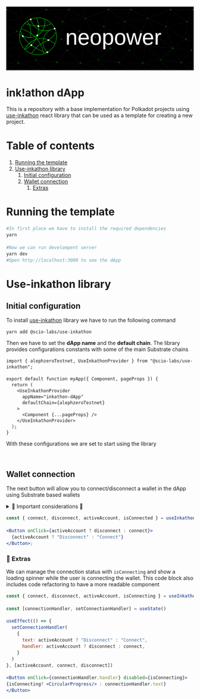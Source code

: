 [![Neopower logo](./public/images/neopower-logo.png)](https://www.neopower.digital/)

# ink!athon dApp

This is a repository with a base implementation for Polkadot projects using [use-inkathon](https://github.com/scio-labs/use-inkathon) react library that can be used as a template for creating a new project.

# Table of contents

1. [Running the template](#running-the-template)
2. [Use-inkathon library](#use-inkathon-library)
   1. [Initial configuration](#initial-configuration)
   2. [Wallet connection](#wallet-connection)
      1. [Extras](#📘-extras)

# Running the template

```python
#In first place we have to install the required dependencies
yarn

#Now we can run develompent server
yarn dev
#Open http://localhost:3000 to see the dApp
```

# Use-inkathon library

## Initial configuration

To install [use-inkathon](https://github.com/scio-labs/use-inkathon) library we have to run the following command

```
yarn add @scio-labs/use-inkathon
```

Then we have to set the **dApp name** and the **default chain**. The library provides configurations constants with some of the main Substrate chains

```tsx
import { alephzeroTestnet, UseInkathonProvider } from "@scio-labs/use-inkathon";

export default function myApp({ Component, pageProps }) {
  return (
    <UseInkathonProvider
      appName="inkathon-dApp"
      defaultChain={alephzeroTestnet}
    >
      <Component {...pageProps} />
    </UseInkathonProvider>
  );
}
```

With these configurations we are set to start using the library

<br>

## Wallet connection

The next button will allow you to connect/disconnect a wallet in the dApp using Substrate based wallets

<details>
<summary>🚧 Important considerations 🚧</summary>
<p>
 Intuetively we would think that to determine if the user is connected we should use "isConnected" property, until now this doesn't work as expected so we use "activeAccount" instead
</p>
</details>

```jsx
const { connect, disconnect, activeAccount, isConnected } = useInkathon();

<Button onClick={activeAccount ? disconnect : connect}>
  {activeAccount ? "Disconnect" : "Connect"}
</Button>;
```

### 📘 Extras

We can manage the connection status with `isConnecting` and show a loading spinner while the user is connecting the wallet.
This code block also includes code refactoring to have a more readable component

```jsx
const { connect, disconnect, activeAccount, isConnecting } = useInkathon();

const [connectionHandler, setConnectionHandler] = useState()

useEffect(() => {
  setConnectionHandler(
    {
      text: activeAccount ? "Disconnect" : "Connect",
      handler: activeAccount ? disconnect : connect,
    }
  )
}, [activeAccount, connect, disconnect])

<Button onClick={connectionHandler.handler} disabled={isConnecting}>
{isConnecting? <CircularProgress/> : connectionHandler.text}
</Button>
```
